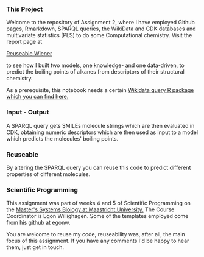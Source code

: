### This Project
Welcome to the repository of Assignment 2, where I have employed Github pages, Rmarkdown, 
SPARQL queries, the WikiData and CDK databases and multivariate statistics (PLS) to do some Computational chemistry. 
Visit the report page at 

[Reuseable Wiener](https://carolinecollins.github.io/Assignment-2-MSB1015/Reuseable-Wiener.html)

to see how I built two models, one knowledge- and one data-driven, to predict the boiling points of 
alkanes from descriptors of their structural chemistry.

As a prerequisite, this notebook needs a certain [Wikidata query R package which you can find here.](https://github.com/bearloga/WikidataQueryServiceR)

### Input - Output
A SPARQL query gets SMILEs molecule strings which are then evaluated in CDK, obtaining numeric descriptors
which are then used as input to a model which predicts the molecules' boiling points.

### Reuseable
By altering the SPARQL query you can reuse this code to predict different properties of different molecules.

### Scientific Programming
This assignment was part of weeks 4 and 5 of Scientific Programming 
on the [Master's Systems Biology at Maastricht University.](https://www.maastrichtuniversity.nl/education/master/master-systems-biology)
The Course Coordinator is Egon Willighagen. Some of the templates employed come from his github at egonw.

You are welcome to reuse my code, reuseability was, after all, the main focus of this assignment. 
If you have any comments I'd be happy to hear them, just get in touch.
